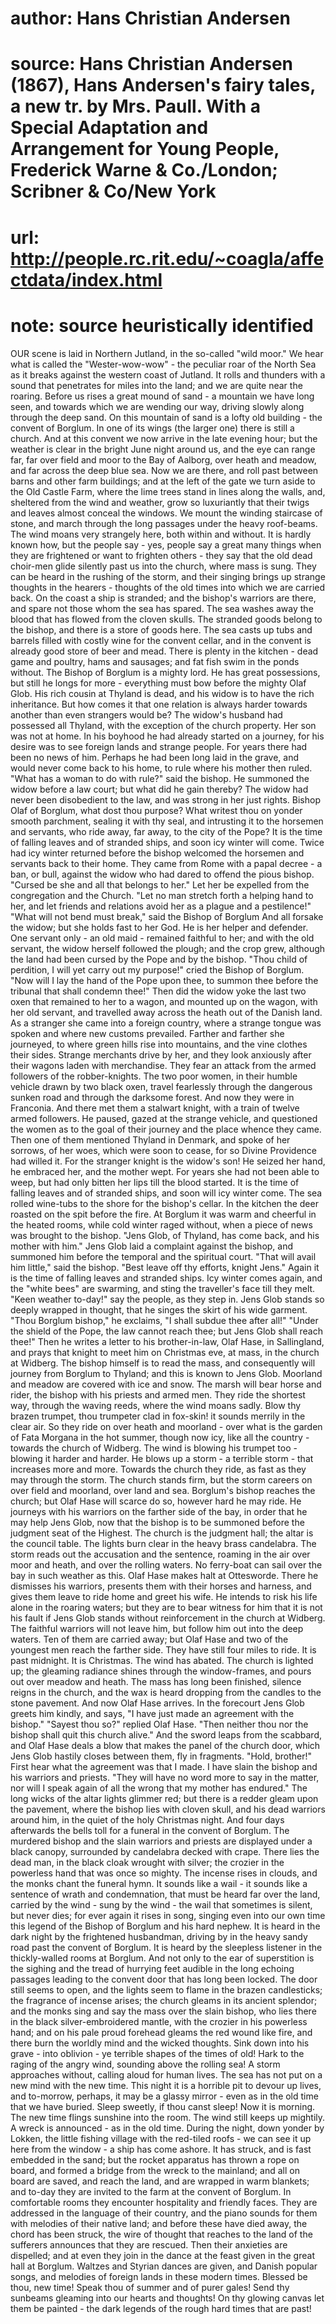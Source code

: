 # author: Hans Christian Andersen
# source: Hans Christian Andersen (1867), Hans Andersen's fairy tales, a new tr. by Mrs. Paull. With a Special Adaptation and Arrangement for Young People, Frederick Warne & Co./London; Scribner & Co/New York
# url: http://people.rc.rit.edu/~coagla/affectdata/index.html
# note: source heuristically identified

OUR scene is laid in Northern Jutland, in the so-called "wild moor."
We hear what is called the "Wester-wow-wow" - the peculiar roar of the North Sea as it breaks against the western coast of Jutland.
It rolls and thunders with a sound that penetrates for miles into the land; and we are quite near the roaring.
Before us rises a great mound of sand - a mountain we have long seen, and towards which we are wending our way, driving slowly along through the deep sand.
On this mountain of sand is a lofty old building - the convent of Borglum.
In one of its wings (the larger one) there is still a church.
And at this convent we now arrive in the late evening hour; but the weather is clear in the bright June night around us, and the eye can range far, far over field and moor to the Bay of Aalborg, over heath and meadow, and far across the deep blue sea.
Now we are there, and roll past between barns and other farm buildings; and at the left of the gate we turn aside to the Old Castle Farm, where the lime trees stand in lines along the walls, and, sheltered from the wind and weather, grow so luxuriantly that their twigs and leaves almost conceal the windows.
We mount the winding staircase of stone, and march through the long passages under the heavy roof-beams.
The wind moans very strangely here, both within and without.
It is hardly known how, but the people say - yes, people say a great many things when they are frightened or want to frighten others - they say that the old dead choir-men glide silently past us into the church, where mass is sung.
They can be heard in the rushing of the storm, and their singing brings up strange thoughts in the hearers - thoughts of the old times into which we are carried back.
On the coast a ship is stranded; and the bishop's warriors are there, and spare not those whom the sea has spared.
The sea washes away the blood that has flowed from the cloven skulls.
The stranded goods belong to the bishop, and there is a store of goods here.
The sea casts up tubs and barrels filled with costly wine for the convent cellar, and in the convent is already good store of beer and mead.
There is plenty in the kitchen - dead game and poultry, hams and sausages; and fat fish swim in the ponds without.
The Bishop of Borglum is a mighty lord.
He has great possessions, but still he longs for more - everything must bow before the mighty Olaf Glob.
His rich cousin at Thyland is dead, and his widow is to have the rich inheritance.
But how comes it that one relation is always harder towards another than even strangers would be?
The widow's husband had possessed all Thyland, with the exception of the church property.
Her son was not at home.
In his boyhood he had already started on a journey, for his desire was to see foreign lands and strange people.
For years there had been no news of him.
Perhaps he had been long laid in the grave, and would never come back to his home, to rule where his mother then ruled.
"What has a woman to do with rule?" said the bishop.
He summoned the widow before a law court; but what did he gain thereby?
The widow had never been disobedient to the law, and was strong in her just rights.
Bishop Olaf of Borglum, what dost thou purpose?
What writest thou on yonder smooth parchment, sealing it with thy seal, and intrusting it to the horsemen and servants, who ride away, far away, to the city of the Pope?
It is the time of falling leaves and of stranded ships, and soon icy winter will come.
Twice had icy winter returned before the bishop welcomed the horsemen and servants back to their home.
They came from Rome with a papal decree - a ban, or bull, against the widow who had dared to offend the pious bishop.
"Cursed be she and all that belongs to her."
Let her be expelled from the congregation and the Church.
"Let no man stretch forth a helping hand to her, and let friends and relations avoid her as a plague and a pestilence!"
"What will not bend must break," said the Bishop of Borglum And all forsake the widow; but she holds fast to her God.
He is her helper and defender.
One servant only - an old maid - remained faithful to her; and with the old servant, the widow herself followed the plough; and the crop grew, although the land had been cursed by the Pope and by the bishop.
"Thou child of perdition, I will yet carry out my purpose!" cried the Bishop of Borglum.
"Now will I lay the hand of the Pope upon thee, to summon thee before the tribunal that shall condemn thee!"
Then did the widow yoke the last two oxen that remained to her to a wagon, and mounted up on the wagon, with her old servant, and travelled away across the heath out of the Danish land.
As a stranger she came into a foreign country, where a strange tongue was spoken and where new customs prevailed.
Farther and farther she journeyed, to where green hills rise into mountains, and the vine clothes their sides.
Strange merchants drive by her, and they look anxiously after their wagons laden with merchandise.
They fear an attack from the armed followers of the robber-knights.
The two poor women, in their humble vehicle drawn by two black oxen, travel fearlessly through the dangerous sunken road and through the darksome forest.
And now they were in Franconia.
And there met them a stalwart knight, with a train of twelve armed followers.
He paused, gazed at the strange vehicle, and questioned the women as to the goal of their journey and the place whence they came.
Then one of them mentioned Thyland in Denmark, and spoke of her sorrows, of her woes, which were soon to cease, for so Divine Providence had willed it.
For the stranger knight is the widow's son!
He seized her hand, he embraced her, and the mother wept.
For years she had not been able to weep, but had only bitten her lips till the blood started.
It is the time of falling leaves and of stranded ships, and soon will icy winter come.
The sea rolled wine-tubs to the shore for the bishop's cellar.
In the kitchen the deer roasted on the spit before the fire.
At Borglum it was warm and cheerful in the heated rooms, while cold winter raged without, when a piece of news was brought to the bishop.
"Jens Glob, of Thyland, has come back, and his mother with him."
Jens Glob laid a complaint against the bishop, and summoned him before the temporal and the spiritual court.
"That will avail him little," said the bishop.
"Best leave off thy efforts, knight Jens."
Again it is the time of falling leaves and stranded ships.
Icy winter comes again, and the "white bees" are swarming, and sting the traveller's face till they melt.
"Keen weather to-day!" say the people, as they step in.
Jens Glob stands so deeply wrapped in thought, that he singes the skirt of his wide garment.
"Thou Borglum bishop," he exclaims, "I shall subdue thee after all!"
"Under the shield of the Pope, the law cannot reach thee; but Jens Glob shall reach thee!"
Then he writes a letter to his brother-in-law, Olaf Hase, in Sallingland, and prays that knight to meet him on Christmas eve, at mass, in the church at Widberg.
The bishop himself is to read the mass, and consequently will journey from Borglum to Thyland; and this is known to Jens Glob.
Moorland and meadow are covered with ice and snow.
The marsh will bear horse and rider, the bishop with his priests and armed men.
They ride the shortest way, through the waving reeds, where the wind moans sadly.
Blow thy brazen trumpet, thou trumpeter clad in fox-skin! it sounds merrily in the clear air.
So they ride on over heath and moorland - over what is the garden of Fata Morgana in the hot summer, though now icy, like all the country - towards the church of Widberg.
The wind is blowing his trumpet too - blowing it harder and harder.
He blows up a storm - a terrible storm - that increases more and more.
Towards the church they ride, as fast as they may through the storm.
The church stands firm, but the storm careers on over field and moorland, over land and sea.
Borglum's bishop reaches the church; but Olaf Hase will scarce do so, however hard he may ride.
He journeys with his warriors on the farther side of the bay, in order that he may help Jens Glob, now that the bishop is to be summoned before the judgment seat of the Highest.
The church is the judgment hall; the altar is the council table.
The lights burn clear in the heavy brass candelabra.
The storm reads out the accusation and the sentence, roaming in the air over moor and heath, and over the rolling waters.
No ferry-boat can sail over the bay in such weather as this.
Olaf Hase makes halt at Ottesworde.
There he dismisses his warriors, presents them with their horses and harness, and gives them leave to ride home and greet his wife.
He intends to risk his life alone in the roaring waters; but they are to bear witness for him that it is not his fault if Jens Glob stands without reinforcement in the church at Widberg.
The faithful warriors will not leave him, but follow him out into the deep waters.
Ten of them are carried away; but Olaf Hase and two of the youngest men reach the farther side.
They have still four miles to ride.
It is past midnight.
It is Christmas.
The wind has abated.
The church is lighted up; the gleaming radiance shines through the window-frames, and pours out over meadow and heath.
The mass has long been finished, silence reigns in the church, and the wax is heard dropping from the candles to the stone pavement.
And now Olaf Hase arrives.
In the forecourt Jens Glob greets him kindly, and says, "I have just made an agreement with the bishop."
"Sayest thou so?" replied Olaf Hase.
"Then neither thou nor the bishop shall quit this church alive."
And the sword leaps from the scabbard, and Olaf Hase deals a blow that makes the panel of the church door, which Jens Glob hastily closes between them, fly in fragments.
"Hold, brother!"
First hear what the agreement was that I made.
I have slain the bishop and his warriors and priests.
"They will have no word more to say in the matter, nor will I speak again of all the wrong that my mother has endured."
The long wicks of the altar lights glimmer red; but there is a redder gleam upon the pavement, where the bishop lies with cloven skull, and his dead warriors around him, in the quiet of the holy Christmas night.
And four days afterwards the bells toll for a funeral in the convent of Borglum.
The murdered bishop and the slain warriors and priests are displayed under a black canopy, surrounded by candelabra decked with crape.
There lies the dead man, in the black cloak wrought with silver; the crozier in the powerless hand that was once so mighty.
The incense rises in clouds, and the monks chant the funeral hymn.
It sounds like a wail - it sounds like a sentence of wrath and condemnation, that must be heard far over the land, carried by the wind - sung by the wind - the wail that sometimes is silent, but never dies; for ever again it rises in song, singing even into our own time this legend of the Bishop of Borglum and his hard nephew.
It is heard in the dark night by the frightened husbandman, driving by in the heavy sandy road past the convent of Borglum.
It is heard by the sleepless listener in the thickly-walled rooms at Borglum.
And not only to the ear of superstition is the sighing and the tread of hurrying feet audible in the long echoing passages leading to the convent door that has long been locked.
The door still seems to open, and the lights seem to flame in the brazen candlesticks; the fragrance of incense arises; the church gleams in its ancient splendor; and the monks sing and say the mass over the slain bishop, who lies there in the black silver-embroidered mantle, with the crozier in his powerless hand; and on his pale proud forehead gleams the red wound like fire, and there burn the worldly mind and the wicked thoughts.
Sink down into his grave - into oblivion - ye terrible shapes of the times of old!
Hark to the raging of the angry wind, sounding above the rolling sea!
A storm approaches without, calling aloud for human lives.
The sea has not put on a new mind with the new time.
This night it is a horrible pit to devour up lives, and to-morrow, perhaps, it may be a glassy mirror - even as in the old time that we have buried.
Sleep sweetly, if thou canst sleep!
Now it is morning.
The new time flings sunshine into the room.
The wind still keeps up mightily.
A wreck is announced - as in the old time.
During the night, down yonder by Lokken, the little fishing village with the red-tiled roofs - we can see it up here from the window - a ship has come ashore.
It has struck, and is fast embedded in the sand; but the rocket apparatus has thrown a rope on board, and formed a bridge from the wreck to the mainland; and all on board are saved, and reach the land, and are wrapped in warm blankets; and to-day they are invited to the farm at the convent of Borglum.
In comfortable rooms they encounter hospitality and friendly faces.
They are addressed in the language of their country, and the piano sounds for them with melodies of their native land; and before these have died away, the chord has been struck, the wire of thought that reaches to the land of the sufferers announces that they are rescued.
Then their anxieties are dispelled; and at even they join in the dance at the feast given in the great hall at Borglum.
Waltzes and Styrian dances are given, and Danish popular songs, and melodies of foreign lands in these modern times.
Blessed be thou, new time!
Speak thou of summer and of purer gales!
Send thy sunbeams gleaming into our hearts and thoughts!
On thy glowing canvas let them be painted - the dark legends of the rough hard times that are past!
